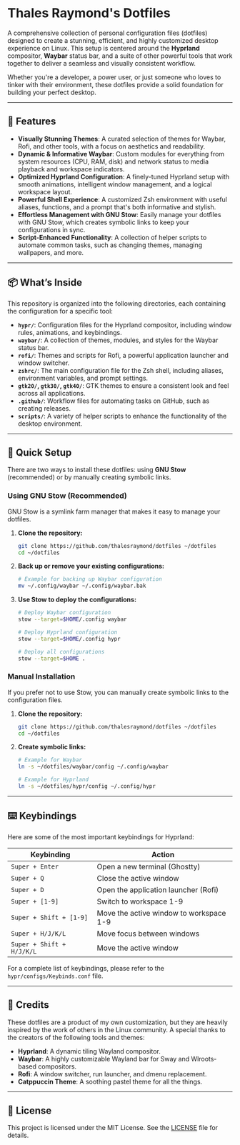 # Thales Raymond's Dotfiles

A comprehensive collection of personal configuration files (dotfiles) designed to create a stunning, efficient, and highly customized desktop experience on Linux. This setup is centered around the **Hyprland** compositor, **Waybar** status bar, and a suite of other powerful tools that work together to deliver a seamless and visually consistent workflow.

Whether you're a developer, a power user, or just someone who loves to tinker with their environment, these dotfiles provide a solid foundation for building your perfect desktop.

---

## 🌟 Features

- **Visually Stunning Themes**: A curated selection of themes for Waybar, Rofi, and other tools, with a focus on aesthetics and readability.
- **Dynamic & Informative Waybar**: Custom modules for everything from system resources (CPU, RAM, disk) and network status to media playback and workspace indicators.
- **Optimized Hyprland Configuration**: A finely-tuned Hyprland setup with smooth animations, intelligent window management, and a logical workspace layout.
- **Powerful Shell Experience**: A customized Zsh environment with useful aliases, functions, and a prompt that's both informative and stylish.
- **Effortless Management with GNU Stow**: Easily manage your dotfiles with GNU Stow, which creates symbolic links to keep your configurations in sync.
- **Script-Enhanced Functionality**: A collection of helper scripts to automate common tasks, such as changing themes, managing wallpapers, and more.

---

## 📦 What’s Inside

This repository is organized into the following directories, each containing the configuration for a specific tool:

- **`hypr/`**: Configuration files for the Hyprland compositor, including window rules, animations, and keybindings.
- **`waybar/`**: A collection of themes, modules, and styles for the Waybar status bar.
- **`rofi/`**: Themes and scripts for Rofi, a powerful application launcher and window switcher.
- **`zshrc/`**: The main configuration file for the Zsh shell, including aliases, environment variables, and prompt settings.
- **`gtk20/`, `gtk30/`, `gtk40/`**: GTK themes to ensure a consistent look and feel across all applications.
- **`.github/`**: Workflow files for automating tasks on GitHub, such as creating releases.
- **`scripts/`**: A variety of helper scripts to enhance the functionality of the desktop environment.

---

## 🚀 Quick Setup

There are two ways to install these dotfiles: using **GNU Stow** (recommended) or by manually creating symbolic links.

### Using GNU Stow (Recommended)

GNU Stow is a symlink farm manager that makes it easy to manage your dotfiles.

1.  **Clone the repository:**

    ```bash
    git clone https://github.com/thalesraymond/dotfiles ~/dotfiles
    cd ~/dotfiles
    ```

2.  **Back up or remove your existing configurations:**

    ```bash
    # Example for backing up Waybar configuration
    mv ~/.config/waybar ~/.config/waybar.bak
    ```

3.  **Use Stow to deploy the configurations:**

    ```bash
    # Deploy Waybar configuration
    stow --target=$HOME/.config waybar

    # Deploy Hyprland configuration
    stow --target=$HOME/.config hypr

    # Deploy all configurations
    stow --target=$HOME .
    ```

### Manual Installation

If you prefer not to use Stow, you can manually create symbolic links to the configuration files.

1.  **Clone the repository:**

    ```bash
    git clone https://github.com/thalesraymond/dotfiles ~/dotfiles
    cd ~/dotfiles
    ```

2.  **Create symbolic links:**

    ```bash
    # Example for Waybar
    ln -s ~/dotfiles/waybar/config ~/.config/waybar

    # Example for Hyprland
    ln -s ~/dotfiles/hypr/config ~/.config/hypr
    ```

---

## ⌨️ Keybindings

Here are some of the most important keybindings for Hyprland:

| Keybinding                | Action                                  |
| ------------------------- | --------------------------------------- |
| `Super + Enter`           | Open a new terminal (Ghostty)           |
| `Super + Q`               | Close the active window                 |
| `Super + D`               | Open the application launcher (Rofi)    |
| `Super + [1-9]`           | Switch to workspace 1-9                 |
| `Super + Shift + [1-9]`   | Move the active window to workspace 1-9 |
| `Super + H/J/K/L`         | Move focus between windows              |
| `Super + Shift + H/J/K/L` | Move the active window                  |

For a complete list of keybindings, please refer to the `hypr/configs/Keybinds.conf` file.

---

## 🙏 Credits

These dotfiles are a product of my own customization, but they are heavily inspired by the work of others in the Linux community. A special thanks to the creators of the following tools and themes:

- **Hyprland**: A dynamic tiling Wayland compositor.
- **Waybar**: A highly customizable Wayland bar for Sway and Wlroots-based compositors.
- **Rofi**: A window switcher, run launcher, and dmenu replacement.
- **Catppuccin Theme**: A soothing pastel theme for all the things.

---

## 📄 License

This project is licensed under the MIT License. See the [LICENSE](LICENSE) file for details.
